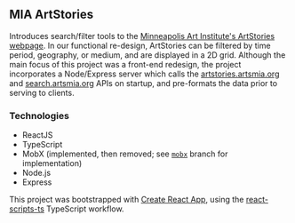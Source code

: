 ## MIA ArtStories

Introduces search/filter tools to the [Minneapolis Art Institute's ArtStories webpage](https://artstories.artsmia.org/#/). In our functional re-design, ArtStories can be filtered by time period, geography, or medium, and are displayed in a 2D grid. Although the main focus of this project was a front-end redesign, the project incorporates a Node/Express server which calls the [artstories.artsmia.org](https://github.com/artsmia/artstories.md) and [search.artsmia.org](https://github.com/artsmia/collection-elasticsearch) APIs on startup, and pre-formats the data prior to serving to clients.

### Technologies

- ReactJS
- TypeScript
- MobX (implemented, then removed; see [`mobx`](https://github.com/TeamLucretia/hackathon_project/tree/mobx) branch for implementation)
- Node.js
- Express

This project was bootstrapped with [Create React App](https://github.com/facebookincubator/create-react-app), using the [react-scripts-ts](https://github.com/Microsoft/TypeScript-React-Starter) TypeScript workflow.
